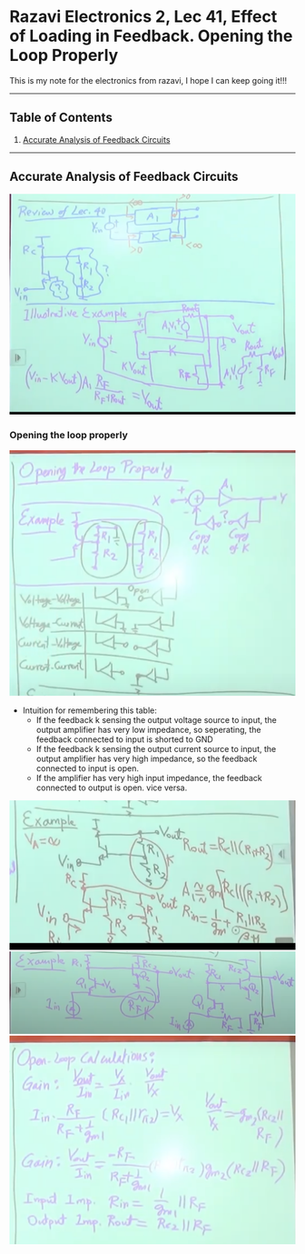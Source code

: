 # Razavi Electronics 2, Lec 41, Effect of Loading in Feedback. Opening the Loop Properly
This is my note for the electronics from razavi, I hope I can keep going it!!!

---

## Table of Contents

1. [Accurate Analysis of Feedback Circuits](#accurate-analysis-of-feedback-circuits)


 


---
## Accurate Analysis of Feedback Circuits
![](/images/AccurateAnalysisFeedbackExp.png)

### Opening the loop properly
![](/images/OpeningLoopProperly.png)

+ Intuition for remembering this table:
    + If the feedback k sensing the output voltage source to input, the output amplifier has very low impedance, so seperating, the feedback connected to input is shorted to GND
    + If the feedback k sensing the output current source to input, the output amplifier has very high impedance, so the feedback connected to input is open.
    + If the amplifier has very high input impedance, the feedback connected to output is open. vice versa. 

![](/images/AccurateVolVolFeedback.png)
![](/images/AccurateExp2.png)
![](/images/AccurateExp3.png)
